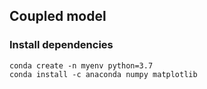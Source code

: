 ## Coupled model

### Install dependencies

```
conda create -n myenv python=3.7
conda install -c anaconda numpy matplotlib
```


